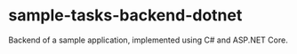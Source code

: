 # sample-tasks-backend-dotnet
Backend of a sample application, implemented using C# and ASP.NET Core.
